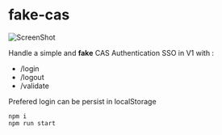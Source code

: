 # fake-cas

![ScreenShot](https://raw.github.com/eskan/fake-cas/master/fake-cas.png)

Handle a simple and **fake** CAS Authentication SSO in V1 with :

  - /login
  - /logout
  - /validate

Prefered login can be persist in localStorage

```
npm i
npm run start
```

